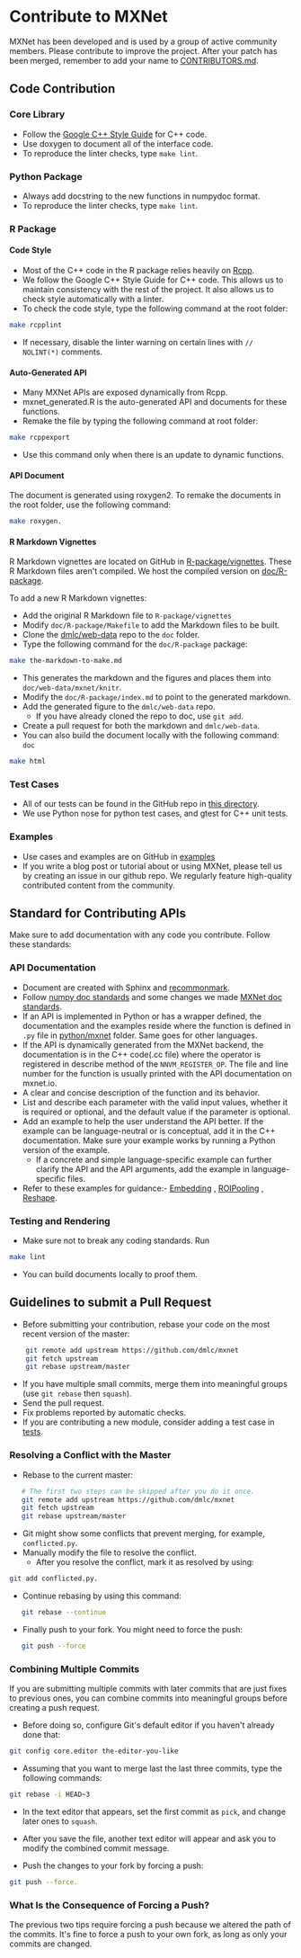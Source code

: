 # Contribute to MXNet

MXNet has been developed and is used by a group of active community members.
Please contribute to improve the project.
After your patch has been merged, remember to add your name to [CONTRIBUTORS.md](https://github.com/dmlc/mxnet/blob/master/CONTRIBUTORS.md).

## Code Contribution

### Core Library

- Follow the [Google C++ Style Guide](https://google.github.io/styleguide/cppguide.html) for C++ code.
- Use doxygen to document all of the interface code.
- To reproduce the linter checks, type ```make lint```.

### Python Package

- Always add docstring to the new functions in numpydoc format.
- To reproduce the linter checks, type ```make lint```.

### R Package

#### Code Style
- Most of the C++ code in the R package relies heavily on [Rcpp](https://github.com/RcppCore/Rcpp).
- We follow the Google C++ Style Guide for C++ code. This allows us to maintain consistency with the rest of the project. It also allows us to check style automatically with a linter.
- To check the code style, type the following command at the root folder:
```bash
make rcpplint
```
- If necessary, disable the linter warning on certain lines with ```// NOLINT(*)``` comments.

#### Auto-Generated API
- Many MXNet APIs are exposed dynamically from Rcpp.
- mxnet_generated.R is the auto-generated API and documents for these functions.
- Remake the file by typing the following command at root folder:
```bash
make rcppexport
```
- Use this command only when there is an update to dynamic functions.

#### API Document
The document is generated using roxygen2. To remake the documents in the root folder, use the following command:
```bash
make roxygen.
```

#### R Markdown Vignettes
R Markdown vignettes are located on GitHub in [R-package/vignettes](https://github.com/dmlc/mxnet/tree/master/R-package/vignettes).
These R Markdown files aren't compiled. We host the compiled version on [doc/R-package](https://github.com/dmlc/mxnet/tree/master/R-package/).

To add a new R Markdown vignettes:

* Add the original R Markdown file to ```R-package/vignettes```
* Modify ```doc/R-package/Makefile``` to add the Markdown files to be built.
* Clone the [dmlc/web-data](https://github.com/dmlc/web-data) repo to  the  ```doc``` folder.
* Type the following command for the ```doc/R-package``` package:
```bash
make the-markdown-to-make.md
```
* This generates the markdown and the figures and places them into ```doc/web-data/mxnet/knitr```.
* Modify the ```doc/R-package/index.md``` to point to the generated markdown.
* Add the generated figure to the ```dmlc/web-data``` repo.
	* If you have already cloned the repo to doc, use ```git add```.
* Create a pull request for both the markdown  and ```dmlc/web-data```.
* You can also build the document locally with the following command: ```doc```
```bash
make html
```

### Test Cases

* All of our tests can be found in the GitHub repo in [this directory](https://github.com/dmlc/mxnet/tree/master/tests).
* We use Python nose for python test cases, and gtest for C++ unit tests.

### Examples

* Use cases and examples are on GitHub in [examples](https://github.com/dmlc/mxnet/tree/master/example)
* If you write a blog post or tutorial about or using MXNet, please tell us by creating an issue
in our github repo. We regularly feature high-quality contributed content from the community.

## Standard for Contributing APIs

Make sure to add documentation with any code you contribute. Follow these standards:

### API Documentation
* Document are created with Sphinx and [recommonmark](http://recommonmark.readthedocs.org/en/latest/).
* Follow [numpy doc standards](https://github.com/numpy/numpy/blob/master/doc/HOWTO_DOCUMENT.rst.txt#docstring-standard) and
some changes we made [MXNet doc standards](https://github.com/numpy/numpy/blob/master/doc/HOWTO_DOCUMENT.rst.txt#docstring-standard).
* If an API is implemented in Python or has a wrapper defined, the documentation and the examples reside
where the function is defined in `.py` file in [python/mxnet](https://github.com/dmlc/mxnet/tree/master/python/mxnet) folder. Same goes for other languages.
* If the API is dynamically generated from the MXNet backend, the documentation is in the C++ code(.cc
file) where the operator is registered in describe method of the `NNVM_REGISTER_OP`. The file and line
number for the function is usually printed with the API documentation on mxnet.io.
* A clear and concise description of the function and its behavior.
* List and describe each parameter with the valid input values, whether it is required or optional,
and the default value if the parameter is optional.
* Add an example to help the user understand the API better. If the example can be language-neutral
or is conceptual, add it in the C++ documentation. Make sure your example works
by running a Python version of the example.
  * If a concrete and simple language-specific example can further clarify the API and the API arguments, add the
example in language-specific files.
* Refer to these examples for guidance:- [Embedding](http://mxnet.io/api/python/ndarray.html#mxnet.ndarray.Embedding) , [ROIPooling](http://mxnet.io/api/python/ndarray.html#mxnet.ndarray.ROIPooling) , [Reshape](http://mxnet.io/api/python/ndarray.html#mxnet.ndarray.Reshape).

### Testing and Rendering
* Make sure not to break any coding standards. Run
```bash
make lint
```
* You can build documents locally to proof them.

## Guidelines to submit a Pull Request
* Before submitting your contribution, rebase your code on the most recent version of the master:

```bash
    git remote add upstream https://github.com/dmlc/mxnet
    git fetch upstream
    git rebase upstream/master
```
* If you have multiple small commits,
   merge them into meaningful groups (use ```git rebase``` then ```squash```).
* Send the pull request.
* Fix problems reported by automatic checks.
* If you are contributing a new module, consider adding a test case in [tests](https://github.com/dmlc/mxnet/tree/master/tests).

### Resolving a Conflict with the Master

* Rebase to the current master:

 ```bash
    # The first two steps can be skipped after you do it once.
    git remote add upstream https://github.com/dmlc/mxnet
    git fetch upstream
    git rebase upstream/master
 ```

*  Git might show some conflicts that prevent merging, for example,  ```conflicted.py```.
  * Manually modify the file to resolve the conflict.
	* After you resolve the conflict, mark it as resolved by using:

```bash
git add conflicted.py.
```

* Continue rebasing by using this command:

 ```bash
    git rebase --continue
 ```

* Finally push to your fork. You might need to force the  push:

 ```bash
    git push --force
 ```

### Combining Multiple Commits
If you are submitting multiple commits with later commits that are just fixes to previous ones, you can combine commits into meaningful groups before creating a push request.

* Before doing so, configure Git's default editor if you haven't already done that:

```bash
git config core.editor the-editor-you-like
```
* Assuming that you want to merge last the last three commits, type the following commands:

```bash
git rebase -i HEAD~3
```

* In the text editor that appears, set the first commit as ```pick```, and change later ones to ```squash```.

* After you save the file, another text editor will appear and ask you to modify the combined commit message.

* Push the changes to your fork by forcing a push:

```bash
git push --force.
```

### What Is the Consequence of Forcing a Push?
The previous two tips require forcing a push because we altered the path of the commits.
It's fine to force a push to your own fork, as long as only your commits are changed.
